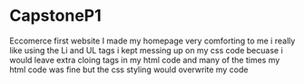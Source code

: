 # CapstoneP1
Eccomerce first website
I made my homepage very comforting to me 
i really like using the Li and UL tags
i kept messing up on my css code becuase i would leave extra cloing tags in my html code  and many of the times my html code was fine but the css styling would overwrite my code